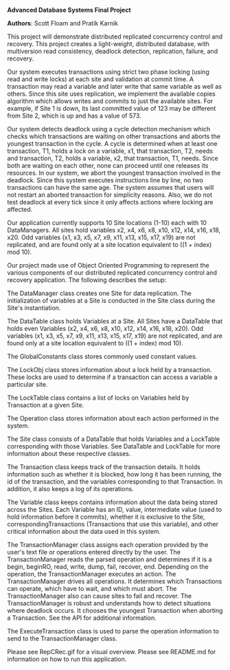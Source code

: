 **Advanced Database Systems Final Project**

**Authors**: Scott Floam and Pratik Karnik

This project will demonstrate distributed replicated concurrency control and recovery. This project creates a light-weight, distributed database, with multiversion read consistency, deadlock detection, replication, failure, and recovery. 

Our system executes transactions using strict two phase locking (using read and write locks) at each site and validation at commit time. A transaction may read a variable and later write that same variable as well as others. Since this site uses replication, we implement the available copies algorithm which allows writes and commits to just the available sites. For example, if Site 1 is down, its last committed value of 123 may be different from Site 2, which is up and has a value of 573.

Our system detects deadlock using a cycle detection mechanism which checks which transactions are waiting on other transactions and aborts the youngest transaction in the cycle. A cycle is determined when at least one transaction, T1, holds a lock on a variable, x1, that transaction, T2, needs and transaction, T2, holds a variable, x2, that transaction, T1, needs. Since both are waiting on each other, none can proceed until one releases its resources. In our system, we abort the youngest transaction involved in the deadlock. Since this system executes instructions line by line, no two transactions can have the same age. The system assumes that users will not restart an aborted transaction for simplicity reasons. Also, we do not test deadlock at every tick since it only affects actions where locking are affected.

Our application currently supports 10 Site locations (1-10) each with 10 DataManagers. All sites hold variables x2, x4, x6, x8, x10, x12, x14, x16, x18, x20. Odd variables (x1, x3, x5, x7, x9, x11, x13, x15, x17, x19) are not replicated, and are found only at a site location equivalent to ((1 + index) mod 10).

Our project made use of Object Oriented Programming to represent the various components of our distributed replicated concurrency control and recovery application. The following describes the setup: 

The DataManager class creates one Site for data replication. The initialization of variables at a Site is conducted in the Site class during the Site's instantiation.

The DataTable class holds Variables at a Site. All Sites have a DataTable that holds even Variables (x2, x4, x6, x8, x10, x12, x14, x16, x18, x20). Odd variables (x1, x3, x5, x7, x9, x11, x13, x15, x17, x19) are not replicated, and are found only at a site location equivalent to ((1 + index) mod 10).

The GlobalConstants class stores commonly used constant values.

The LockObj class stores information about a lock held by a transaction. These locks are used to determine if a transaction can access a variable a particular site.

The LockTable class contains a list of locks on Variables held by Transaction at a given Site.

The Operation class stores information about each action performed in the system.

The Site class consists of a DataTable that holds Variables and a LockTable corresponding with those Variables. See DataTable and LockTable for more information about these respective classes.

The Transaction class keeps track of the transaction details. It holds information such as whether it is blocked, how long it has been running, the id of the transaction, and the variables corresponding to that Transaction. In addition, it also keeps a log of its operations.

The Variable class keeps contains information about the data being stored across the Sites. Each Variable has an ID, value, intermediate value (used to hold information before it commits), whether it is exclusive to the Site, correspondingTransactions (Transactions that use this variable), and other critical information about the data used in this system.

The TransactionManager class assigns each operation provided by the user's text file or operations entered directly by the user. The TransactionManager reads the parsed operation and determines if it is a begin, beginRO, read, write, dump, fail, recover, end. Depending on the operation, the TransactionManager executes an action. The TransactionManager drives all operations. It determines which Transactions can operate, which have to wait, and which must abort. The TransactionManager also can cause sites to fail and recover. The TransactionManager is robust and understands how to detect situations where deadlock occurs. It chooses the youngest Transaction when aborting a Transaction. See the API for additional information.

The ExecuteTransaction class is used to parse the operation information to send to the TransactionManager class.

Please see RepCRec.gif for a visual overview.
Please see README.md for information on how to run this application.

